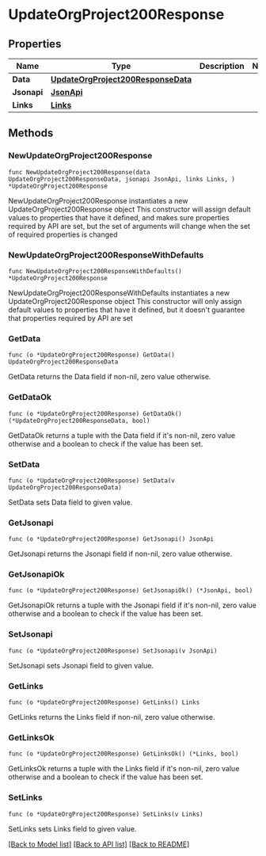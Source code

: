 # UpdateOrgProject200Response

## Properties

Name | Type | Description | Notes
------------ | ------------- | ------------- | -------------
**Data** | [**UpdateOrgProject200ResponseData**](UpdateOrgProject200ResponseData.md) |  | 
**Jsonapi** | [**JsonApi**](JsonApi.md) |  | 
**Links** | [**Links**](Links.md) |  | 

## Methods

### NewUpdateOrgProject200Response

`func NewUpdateOrgProject200Response(data UpdateOrgProject200ResponseData, jsonapi JsonApi, links Links, ) *UpdateOrgProject200Response`

NewUpdateOrgProject200Response instantiates a new UpdateOrgProject200Response object
This constructor will assign default values to properties that have it defined,
and makes sure properties required by API are set, but the set of arguments
will change when the set of required properties is changed

### NewUpdateOrgProject200ResponseWithDefaults

`func NewUpdateOrgProject200ResponseWithDefaults() *UpdateOrgProject200Response`

NewUpdateOrgProject200ResponseWithDefaults instantiates a new UpdateOrgProject200Response object
This constructor will only assign default values to properties that have it defined,
but it doesn't guarantee that properties required by API are set

### GetData

`func (o *UpdateOrgProject200Response) GetData() UpdateOrgProject200ResponseData`

GetData returns the Data field if non-nil, zero value otherwise.

### GetDataOk

`func (o *UpdateOrgProject200Response) GetDataOk() (*UpdateOrgProject200ResponseData, bool)`

GetDataOk returns a tuple with the Data field if it's non-nil, zero value otherwise
and a boolean to check if the value has been set.

### SetData

`func (o *UpdateOrgProject200Response) SetData(v UpdateOrgProject200ResponseData)`

SetData sets Data field to given value.


### GetJsonapi

`func (o *UpdateOrgProject200Response) GetJsonapi() JsonApi`

GetJsonapi returns the Jsonapi field if non-nil, zero value otherwise.

### GetJsonapiOk

`func (o *UpdateOrgProject200Response) GetJsonapiOk() (*JsonApi, bool)`

GetJsonapiOk returns a tuple with the Jsonapi field if it's non-nil, zero value otherwise
and a boolean to check if the value has been set.

### SetJsonapi

`func (o *UpdateOrgProject200Response) SetJsonapi(v JsonApi)`

SetJsonapi sets Jsonapi field to given value.


### GetLinks

`func (o *UpdateOrgProject200Response) GetLinks() Links`

GetLinks returns the Links field if non-nil, zero value otherwise.

### GetLinksOk

`func (o *UpdateOrgProject200Response) GetLinksOk() (*Links, bool)`

GetLinksOk returns a tuple with the Links field if it's non-nil, zero value otherwise
and a boolean to check if the value has been set.

### SetLinks

`func (o *UpdateOrgProject200Response) SetLinks(v Links)`

SetLinks sets Links field to given value.



[[Back to Model list]](../README.md#documentation-for-models) [[Back to API list]](../README.md#documentation-for-api-endpoints) [[Back to README]](../README.md)


